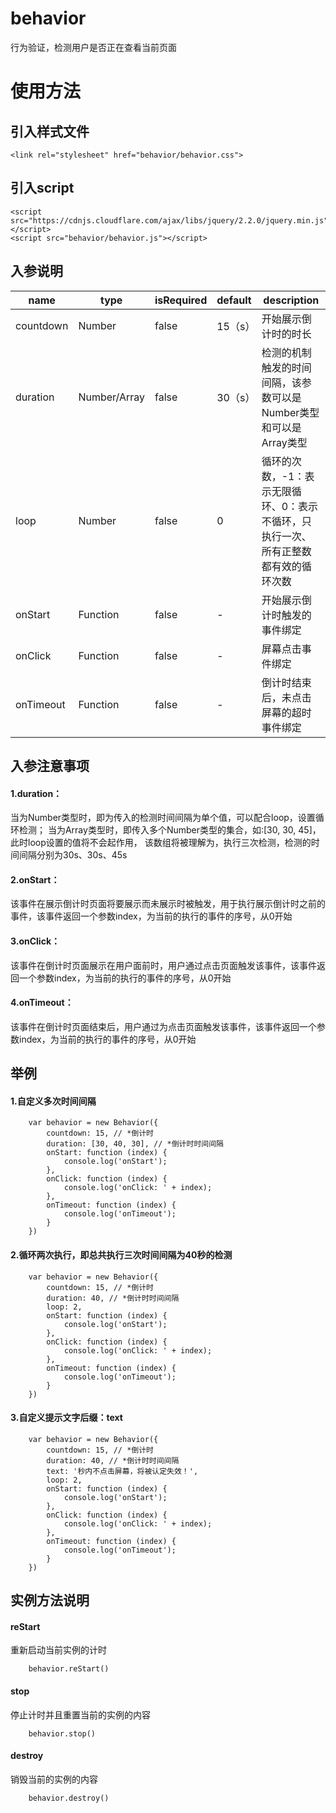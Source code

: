 # behavior
行为验证，检测用户是否正在查看当前页面
# 使用方法
## 引入样式文件
``` key
<link rel="stylesheet" href="behavior/behavior.css">
```
## 引入script
``` key
<script src="https://cdnjs.cloudflare.com/ajax/libs/jquery/2.2.0/jquery.min.js"></script>
<script src="behavior/behavior.js"></script>
```
## 入参说明

| name | type | isRequired | default | description |
| ------ | ------ | ------ | ------ | ------ |
| countdown | Number | false | 15（s） | 开始展示倒计时的时长 |
| duration | Number/Array<Number> | false | 30（s） | 检测的机制触发的时间间隔，该参数可以是Number类型和可以是Array类型 |
| loop | Number | false | 0 | 循环的次数，-1：表示无限循环、0：表示不循环，只执行一次、所有正整数都有效的循环次数 |
| onStart | Function | false | - | 开始展示倒计时触发的事件绑定 |
| onClick | Function | false | - | 屏幕点击事件绑定 |
| onTimeout | Function | false | - | 倒计时结束后，未点击屏幕的超时事件绑定 |
## 入参注意事项
#### 1.duration：
当为Number类型时，即为传入的检测时间间隔为单个值，可以配合loop，设置循环检测；
当为Array类型时，即传入多个Number类型的集合，如:[30, 30, 45]，此时loop设置的值将不会起作用，
该数组将被理解为，执行三次检测，检测的时间间隔分别为30s、30s、45s
#### 2.onStart：
该事件在展示倒计时页面将要展示而未展示时被触发，用于执行展示倒计时之前的事件，该事件返回一个参数index，为当前的执行的事件的序号，从0开始
#### 3.onClick：
该事件在倒计时页面展示在用户面前时，用户通过点击页面触发该事件，该事件返回一个参数index，为当前的执行的事件的序号，从0开始
#### 4.onTimeout：
该事件在倒计时页面结束后，用户通过为点击页面触发该事件，该事件返回一个参数index，为当前的执行的事件的序号，从0开始

## 举例
#### 1.自定义多次时间间隔
``` key
    var behavior = new Behavior({
        countdown: 15, // *倒计时
        duration: [30, 40, 30], // *倒计时时间间隔
        onStart: function (index) {
            console.log('onStart');
        },
        onClick: function (index) {
            console.log('onClick: ' + index);
        },
        onTimeout: function (index) {
            console.log('onTimeout');
        }
    })
```
#### 2.循环两次执行，即总共执行三次时间间隔为40秒的检测
``` key
    var behavior = new Behavior({
        countdown: 15, // *倒计时
        duration: 40, // *倒计时时间间隔
        loop: 2,
        onStart: function (index) {
            console.log('onStart');
        },
        onClick: function (index) {
            console.log('onClick: ' + index);
        },
        onTimeout: function (index) {
            console.log('onTimeout');
        }
    })
```
#### 3.自定义提示文字后缀：text
``` key
    var behavior = new Behavior({
        countdown: 15, // *倒计时
        duration: 40, // *倒计时时间间隔
        text: '秒内不点击屏幕，将被认定失效！',
        loop: 2,
        onStart: function (index) {
            console.log('onStart');
        },
        onClick: function (index) {
            console.log('onClick: ' + index);
        },
        onTimeout: function (index) {
            console.log('onTimeout');
        }
    })
```
## 实例方法说明
#### reStart
重新启动当前实例的计时
``` key
    behavior.reStart()
```
#### stop
停止计时并且重置当前的实例的内容
``` key
    behavior.stop()
```
#### destroy
销毁当前的实例的内容
``` key
    behavior.destroy()
```
